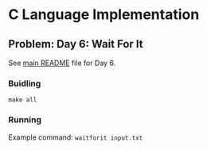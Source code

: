 # C Language Implementation

## Problem: Day 6: Wait For It

See [main README](https://github.com/bumasoft/advent_of_code_2023/blob/main/day_6/README.md) file for Day 6.

### Buidling

`make all`

### Running

Example command: `waitforit input.txt`
